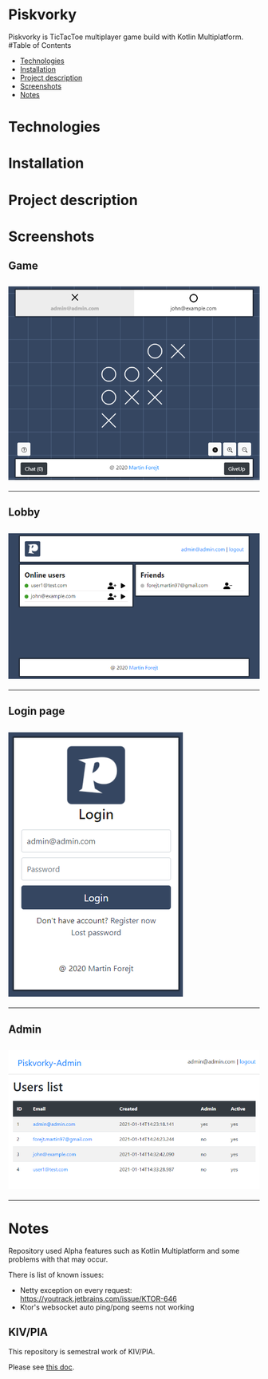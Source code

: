 # Piskvorky
Piskvorky is TicTacToe multiplayer game build with Kotlin Multiplatform.
#Table of Contents
<!--ts-->
* [Technologies](#technologies)
* [Installation](#installation)
* [Project description](#project-description)
* [Screenshots](#screenshots)
* [Notes](#notes)
<!--te-->
Technologies
============

Installation
============

Project description
============

Screenshots
============
Game
-----
![](doc/img/game.png)
-----
-----
Lobby
-----
![](doc/img/lobby.png)
-----
-----
Login page
-----
![](doc/img/login.png)
-----
-----
Admin
-----
![](doc/img/admin.png)
-----
-----
Notes
============
Repository used Alpha features such as Kotlin Multiplatform and some problems with that may occur.

There is list of known issues:
- Netty exception on every request: https://youtrack.jetbrains.com/issue/KTOR-646
- Ktor's websocket auto ping/pong seems not working

KIV/PIA
-----
This repository is semestral work of KIV/PIA.

Please see [this doc](doc/DOC.md).